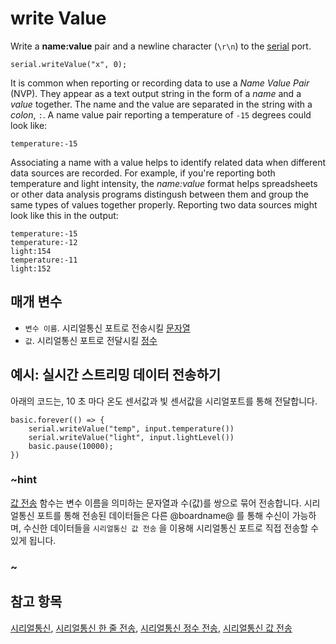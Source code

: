 # write Value

Write a **name:value** pair and a newline character (`\r\n`) to the [serial](/device/serial) port.

```sig
serial.writeValue("x", 0);
```

It is common when reporting or recording data to use a *Name Value Pair* (NVP). They appear as a text output string in the form of a *name* and a *value* together. The name and the value are separated in the string with a *colon*, `:`. A name value pair reporting a temperature of `-15` degrees could look like:

`temperature:-15`

Associating a name with a value helps to identify related data when different data sources are recorded. For example, if you're reporting both temperature and light intensity, the *name:value* format helps spreadsheets or other data analysis programs distingush between them and group the same types of values together properly. Reporting two data sources might look like this in the output:

    temperature:-15
    temperature:-12
    light:154
    temperature:-11
    light:152
    

## 매개 변수

* `변수 이름`. 시리얼통신 포트로 전송시킬 [문자열](/types/string)
* `값`. 시리얼통신 포트로 전달시킬 [정수](/types/number)

## 예시: 실시간 스트리밍 데이터 전송하기

아래의 코드는, 10 초 마다 온도 센서값과 빛 센서값을 시리얼포트를 통해 전달합니다.

```blocks
basic.forever(() => {
    serial.writeValue("temp", input.temperature())
    serial.writeValue("light", input.lightLevel())
    basic.pause(10000);
})
```

### ~hint

[값 전송](/reference/radio/send-value) 함수는 변수 이름을 의미하는 문자열과 수(값)를 쌍으로 묶어 전송합니다. 시리얼통신 포트를 통해 전송된 데이터들은 다른 @boardname@ 를 통해 수신이 가능하며, 수신한 데이터들을 `시리얼통신 값 전송` 을 이용해 시리얼통신 포트로 직접 전송할 수 있게 됩니다.

### ~

## 참고 항목

[시리얼통신](/device/serial), [시리얼통신 한 줄 전송](/reference/serial/write-line), [시리얼통신 정수 전송](/reference/serial/write-number), [시리얼통신 값 전송](/reference/radio/send-value)